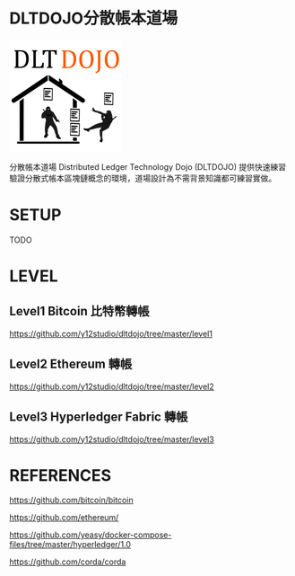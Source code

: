 # DLTDOJO分散帳本道場

![DLTDOJO](dltdojo.png "DLT DOJO")

分散帳本道場 Distributed Ledger Technology Dojo (DLTDOJO) 提供快速練習驗證分散式帳本區塊鏈概念的環境，道場設計為不需背景知識都可練習實做。

# SETUP
TODO

# LEVEL

## Level1 Bitcoin 比特幣轉帳

https://github.com/y12studio/dltdojo/tree/master/level1

## Level2 Ethereum 轉帳

https://github.com/y12studio/dltdojo/tree/master/level2

## Level3 Hyperledger Fabric 轉帳

https://github.com/y12studio/dltdojo/tree/master/level3

# REFERENCES

https://github.com/bitcoin/bitcoin

https://github.com/ethereum/

https://github.com/yeasy/docker-compose-files/tree/master/hyperledger/1.0

https://github.com/corda/corda
